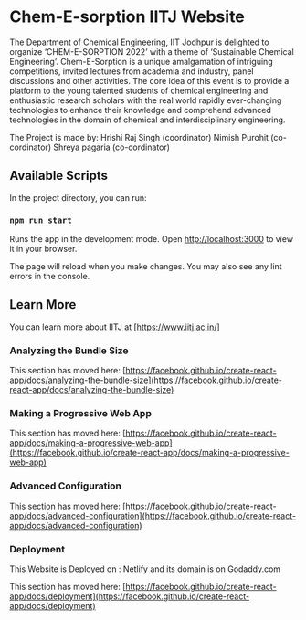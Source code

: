 # Chem-E-sorption  IITJ Website
 The Department of Chemical Engineering, IIT Jodhpur is delighted to organize ‘CHEM-E-SORPTION 2022’ with a theme of ‘Sustainable Chemical Engineering’.
        Chem-E-Sorption is a unique amalgamation of intriguing competitions, invited lectures from academia and industry, panel discussions and other activities.
        The core idea of this event is to provide a platform to the young talented students of chemical engineering and enthusiastic research scholars with the real
        world rapidly ever-changing technologies to enhance their knowledge and comprehend advanced technologies in the domain of chemical and interdisciplinary
        engineering.

The Project is made by:
Hrishi Raj Singh (coordinator)
Nimish Purohit (co-cordinator)
Shreya pagaria (co-cordinator)
## Available Scripts

In the project directory, you can run:

### `npm run start`

Runs the app in the development mode.
Open [http://localhost:3000](http://localhost:3000) to view it in your browser.

The page will reload when you make changes.
You may also see any lint errors in the console.

## Learn More

You can learn more about IITJ at [https://www.iitj.ac.in/]


### Analyzing the Bundle Size

This section has moved here: [https://facebook.github.io/create-react-app/docs/analyzing-the-bundle-size](https://facebook.github.io/create-react-app/docs/analyzing-the-bundle-size)

### Making a Progressive Web App

This section has moved here: [https://facebook.github.io/create-react-app/docs/making-a-progressive-web-app](https://facebook.github.io/create-react-app/docs/making-a-progressive-web-app)

### Advanced Configuration

This section has moved here: [https://facebook.github.io/create-react-app/docs/advanced-configuration](https://facebook.github.io/create-react-app/docs/advanced-configuration)

### Deployment
This Website is Deployed on : Netlify and its domain is on Godaddy.com

This section has moved here: [https://facebook.github.io/create-react-app/docs/deployment](https://facebook.github.io/create-react-app/docs/deployment)


